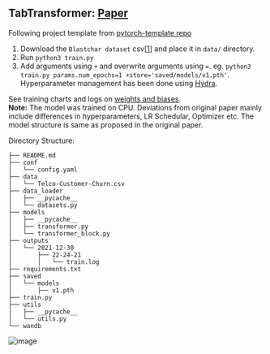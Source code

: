 ## TabTransformer: [Paper](https://arxiv.org/pdf/2012.06678v1.pdf)


Following project template from [pytorch-template repo](https://github.com/victoresque/pytorch-template)

1. Download the `Blastchar dataset` csv[[1](https://www.kaggle.com/blastchar/telco-customer-churn)] and place it in `data/` directory.
2. Run `python3 train.py`
3. Add arguments using `+` and overwrite arguments using `=`. eg. `python3 train.py params.num_epochs=1 +store='saved/models/v1.pth'`. Hyperparameter management has been done using [Hydra](https://www.youtube.com/watch?v=tEsPyYnzt8s).

See training charts and logs on [weights and biases](https://wandb.ai/harshraj22/Tab-Transformer?workspace=user-harshraj22).              
<strong>Note:</strong> The model was trained on CPU. Deviations from original paper mainly include differences in hyperparameters, LR Schedular, Optimizer etc. The model structure is same as proposed in the original paper.

Directory Structure:
```
├── README.md
├── conf
│   └── config.yaml
├── data
│   └── Telco-Customer-Churn.csv
├── data_loader
│   ├── __pycache__
│   └── datasets.py
├── models
│   ├── __pycache__
│   ├── transformer.py
│   └── transformer_block.py
├── outputs
│   └── 2021-12-30
│       ├── 22-24-21
│       │   └── train.log
├── requirements.txt
├── saved
│   └── models
│       ├── v1.pth
├── train.py
├── utils
│   ├── __pycache__
│   └── utils.py
└── wandb
```

![image](https://user-images.githubusercontent.com/46635452/145711600-22e3ccf9-f45a-49b6-b029-2315e8767b80.png)